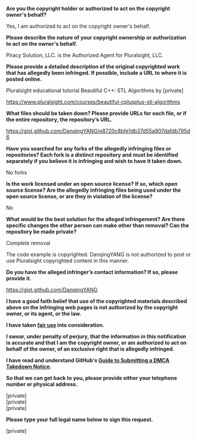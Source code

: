 **Are you the copyright holder or authorized to act on the copyright owner's behalf?**

Yes, I am authorized to act on the copyright owner's behalf.

**Please describe the nature of your copyright ownership or authorization to act on the owner's behalf.**

Piracy Solution, LLC. is the Authorized Agent for Pluralsight, LLC.

**Please provide a detailed description of the original copyrighted work that has allegedly been infringed. If possible, include a URL to where it is posted online.**

Pluralsight educational tutorial Beautiful C++: STL Algorithms by [private]

https://www.pluralsight.com/courses/beautiful-cplusplus-stl-algorithms

**What files should be taken down? Please provide URLs for each file, or if the entire repository, the repository’s URL.**

https://gist.github.com/DanqingYANG/e8720c8bfe1db37d55a907dafdb795d6

**Have you searched for any forks of the allegedly infringing files or repositories? Each fork is a distinct repository and must be identified separately if you believe it is infringing and wish to have it taken down.**

No forks

**Is the work licensed under an open source license? If so, which open source license? Are the allegedly infringing files being used under the open source license, or are they in violation of the license?**

No

**What would be the best solution for the alleged infringement? Are there specific changes the other person can make other than removal? Can the repository be made private?**

Complete removal

The code example is copyrighted. DanqingYANG is not authorized to post or use Pluralsight copyrighted content in this manner.

**Do you have the alleged infringer’s contact information? If so, please provide it.**

https://gist.github.com/DanqingYANG

**I have a good faith belief that use of the copyrighted materials described above on the infringing web pages is not authorized by the copyright owner, or its agent, or the law.**

**I have taken <a href="https://www.lumendatabase.org/topics/22">fair use</a> into consideration.**

**I swear, under penalty of perjury, that the information in this notification is accurate and that I am the copyright owner, or am authorized to act on behalf of the owner, of an exclusive right that is allegedly infringed.**

**I have read and understand GitHub's <a href="https://help.github.com/articles/guide-to-submitting-a-dmca-takedown-notice/">Guide to Submitting a DMCA Takedown Notice</a>.**

**So that we can get back to you, please provide either your telephone number or physical address.**

[private]  
[private]  
[private]

**Please type your full legal name below to sign this request.**

[private]
